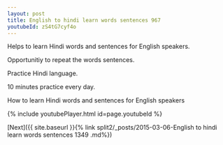 ```yaml
---
layout: post
title: English to hindi learn words sentences 967 
youtubeId: zS4tG7cyf4o
---
```

 
 
Helps to learn Hindi words and sentences for English speakers.

Opportunitiy to repeat the words sentences. 

Practice Hindi language. 
 
10 minutes practice every day. 
 
How to learn Hindi words and sentences for English speakers 
 
{% include youtubePlayer.html id=page.youtubeId %}
 
 
[Next]({{ site.baseurl }}{% link  split2/_posts/2015-03-06-English to hindi learn words sentences 1349 .md%})
 
